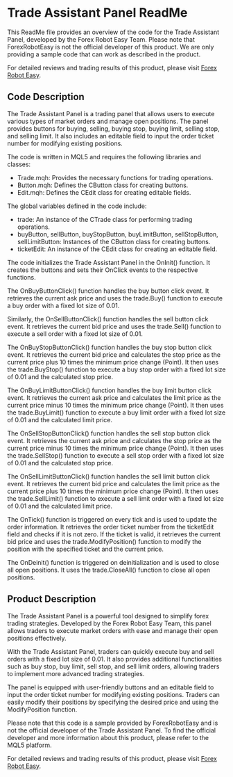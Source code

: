 # Trade Assistant Panel ReadMe

This ReadMe file provides an overview of the code for the Trade Assistant Panel, developed by the Forex Robot Easy Team. Please note that ForexRobotEasy is not the official developer of this product. We are only providing a sample code that can work as described in the product.

For detailed reviews and trading results of this product, please visit [Forex Robot Easy](https://forexroboteasy.com/forex-robot-review/trade-assistant-panel-review-simplify-your-forex-trading-strategy/).

## Code Description

The Trade Assistant Panel is a trading panel that allows users to execute various types of market orders and manage open positions. The panel provides buttons for buying, selling, buying stop, buying limit, selling stop, and selling limit. It also includes an editable field to input the order ticket number for modifying existing positions.

The code is written in MQL5 and requires the following libraries and classes:

- Trade.mqh: Provides the necessary functions for trading operations.
- Button.mqh: Defines the CButton class for creating buttons.
- Edit.mqh: Defines the CEdit class for creating editable fields.

The global variables defined in the code include:

- trade: An instance of the CTrade class for performing trading operations.
- buyButton, sellButton, buyStopButton, buyLimitButton, sellStopButton, sellLimitButton: Instances of the CButton class for creating buttons.
- ticketEdit: An instance of the CEdit class for creating an editable field.

The code initializes the Trade Assistant Panel in the OnInit() function. It creates the buttons and sets their OnClick events to the respective functions.

The OnBuyButtonClick() function handles the buy button click event. It retrieves the current ask price and uses the trade.Buy() function to execute a buy order with a fixed lot size of 0.01.

Similarly, the OnSellButtonClick() function handles the sell button click event. It retrieves the current bid price and uses the trade.Sell() function to execute a sell order with a fixed lot size of 0.01.

The OnBuyStopButtonClick() function handles the buy stop button click event. It retrieves the current bid price and calculates the stop price as the current price plus 10 times the minimum price change (Point). It then uses the trade.BuyStop() function to execute a buy stop order with a fixed lot size of 0.01 and the calculated stop price.

The OnBuyLimitButtonClick() function handles the buy limit button click event. It retrieves the current ask price and calculates the limit price as the current price minus 10 times the minimum price change (Point). It then uses the trade.BuyLimit() function to execute a buy limit order with a fixed lot size of 0.01 and the calculated limit price.

The OnSellStopButtonClick() function handles the sell stop button click event. It retrieves the current ask price and calculates the stop price as the current price minus 10 times the minimum price change (Point). It then uses the trade.SellStop() function to execute a sell stop order with a fixed lot size of 0.01 and the calculated stop price.

The OnSellLimitButtonClick() function handles the sell limit button click event. It retrieves the current bid price and calculates the limit price as the current price plus 10 times the minimum price change (Point). It then uses the trade.SellLimit() function to execute a sell limit order with a fixed lot size of 0.01 and the calculated limit price.

The OnTick() function is triggered on every tick and is used to update the order information. It retrieves the order ticket number from the ticketEdit field and checks if it is not zero. If the ticket is valid, it retrieves the current bid price and uses the trade.ModifyPosition() function to modify the position with the specified ticket and the current price.

The OnDeinit() function is triggered on deinitialization and is used to close all open positions. It uses the trade.CloseAll() function to close all open positions.

## Product Description

The Trade Assistant Panel is a powerful tool designed to simplify forex trading strategies. Developed by the Forex Robot Easy Team, this panel allows traders to execute market orders with ease and manage their open positions effectively.

With the Trade Assistant Panel, traders can quickly execute buy and sell orders with a fixed lot size of 0.01. It also provides additional functionalities such as buy stop, buy limit, sell stop, and sell limit orders, allowing traders to implement more advanced trading strategies.

The panel is equipped with user-friendly buttons and an editable field to input the order ticket number for modifying existing positions. Traders can easily modify their positions by specifying the desired price and using the ModifyPosition function.

Please note that this code is a sample provided by ForexRobotEasy and is not the official developer of the Trade Assistant Panel. To find the official developer and more information about this product, please refer to the MQL5 platform.

For detailed reviews and trading results of this product, please visit [Forex Robot Easy](https://forexroboteasy.com/forex-robot-review/trade-assistant-panel-review-simplify-your-forex-trading-strategy/).
